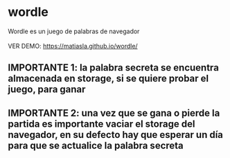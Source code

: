 # wordle
Wordle es un juego de palabras de navegador<br/><br/>
VER DEMO: https://matiasla.github.io/wordle/

## IMPORTANTE 1: la palabra secreta se encuentra almacenada en storage, si se quiere probar el juego, para ganar

## IMPORTANTE 2: una vez que se gana o pierde la partida es importante vaciar el storage del navegador, en su defecto hay que esperar un día para que se actualice la palabra secreta
